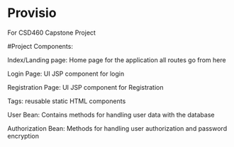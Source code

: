 # Provisio
For CSD460 Capstone Project

#Project Components:

Index/Landing page: Home page for the application all routes go from here

Login Page: UI JSP component for login

Registration Page: UI JSP component for Registration

Tags: reusable static HTML components

User Bean: Contains methods for handling user data with the database 

Authorization Bean: Methods for handling user authorization and password encryption
